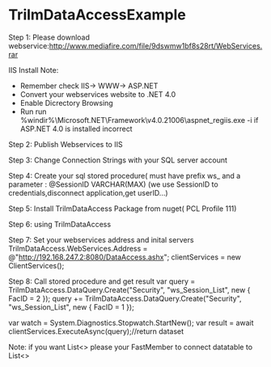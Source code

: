 # TrilmDataAccessExample

Step 1: Please download webservice:http://www.mediafire.com/file/9dswmw1bf8s28rt/WebServices.rar

IIS Install Note:
- Remember check IIS-> WWW-> ASP.NET
- Convert your webservices website to .NET 4.0
- Enable Dicrectory Browsing
- Run run %windir%\Microsoft.NET\Framework\v4.0.21006\aspnet_regiis.exe -i if ASP.NET 4.0 is installed incorrect

Step 2: Publish Webservices to IIS

Step 3: Change Connection Strings with your SQL server account

Step 4: Create your sql stored procedure( must have prefix ws_ and a parameter :  @SessionID VARCHAR(MAX) (we use SessionID to credentials,disconnect application,get userID...)

Step 5: Install TrilmDataAccess Package from nuget( PCL Profile 111)

Step 6: using TrilmDataAccess

Step 7: Set your webservices address and inital servers
TrilmDataAccess.WebServices.Address = @"http://192.168.247.2:8080/DataAccess.ashx";
clientServices = new ClientServices();

Step 8: Call stored procedure and get result
var query = TrilmDataAccess.DataQuery.Create("Security", "ws_Session_List", new
{
                FacID = 2
});
query += TrilmDataAccess.DataQuery.Create("Security", "ws_Session_List", new
{
                FacID = 1
});

var watch = System.Diagnostics.Stopwatch.StartNew();
var result = await clientServices.ExecuteAsync(query);//return dataset

Note: if you want List<> please your FastMember to connect datatable to List<>
